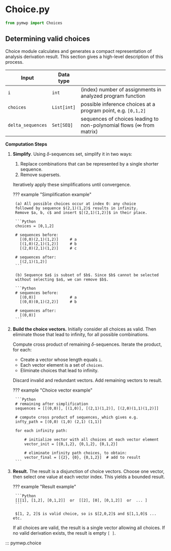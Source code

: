 # Choice.py

```python
from pymwp import Choices
```

## Determining valid choices

Choice module calculates and generates a compact representation of analysis derivation result. 
This section gives a high-level description of this process.

| Input             | Data type   |                                                                             |
|-------------------|-------------|-----------------------------------------------------------------------------|
| `i`               | `int`       | (index) number of assignments in analyzed program function                  |
| `choices`         | `List[int]` | possible inference choices at a program point, e.g. `[0,1,2]`               |
| `delta_sequences` | `Set[SEQ]`  | sequences of choices leading to non-polynomial flows ($\infty$ from matrix) |

**Computation Steps**

1. **Simplify**. Using $\delta$-sequences set, simplify it in two ways:

    1. Replace combinations that can be represented by a single shorter
      sequence.
    2. Remove supersets.

    Iteratively apply these simplifications until convergence.

    ??? example "Simplification example"

        (a) All possible choices occur at index 0: any choice
        followed by sequence $(2,1)(1,2)$ results in infinity.
        Remove $a, b, c$ and insert $[(2,1)(1,2)]$ in their place.

        ```Python
        choices = [0,1,2]

        # sequences before:
          [(0,0)(2,1)(1,2)]     # a
          [(1,0)(2,1)(1,2)]     # b
          [(2,0)(2,1)(1,2)]     # c

        # sequences after:
          [(2,1)(1,2)]
        ```

        (b) Sequence $a$ is subset of $b$. Since $b$ cannot be selected
        without selecting $a$, we can remove $b$.

        ```Python
        # sequences before:
          [(0,0)]               # a
          [(0,0)(0,1)(2,2)]     # b

        # sequences after:
          [(0,0)]
        ```

2. **Build the choice vectors.** Initially consider all choices as valid.
   Then eliminate those that lead to infinity, for all possible
   combinations.

    Compute cross product of remaining $\delta$-sequences.
    Iterate the product, for each:

    - Create a vector whose length equals `i`.
    - Each vector element is a set of `choices`.
    - Eliminate choices that lead to infinity.

    Discard invalid and redundant vectors. Add remaining vectors to result.

    ??? example "Choice vector example"

        ```Python
        # remaining after simplification
        sequences = [[(0,0)], [(1,0)], [(2,1)(1,2)], [(2,0)(1,1)(1,2)]]
   
        # compute cross product of sequences, which gives e.g.
        infty_path = [(0,0) (1,0) (2,1) (1,1)]

        for each infinity path:

            # initialize vector with all choices at each vector element
            vector_init = [{0,1,2}, {0,1,2}, {0,1,2}]

            # eliminate infinity path choices, to obtain:
            vector_final = [{2}, {0}, {0,1,2}]  # add to result
        ```

3. **Result.** The result is a disjunction of choice vectors.
    Choose one vector, then select one value at each vector index. 
    This yields a bounded result.

    ??? example "Result example"

        ```Python
        [[[1], [1,2], [0,1,2]]  or  [[2], [0], [0,1,2]]  or  ... ]
        ```

        $[1, 2, 2]$ is valid choice, so is $[2,0,2]$ and $[1,1,0]$ ... etc.

    If all choices are valid, the result is a single vector allowing all choices.
    If no valid derivation exists, the result is empty `[ ]`.


::: pymwp.choice
